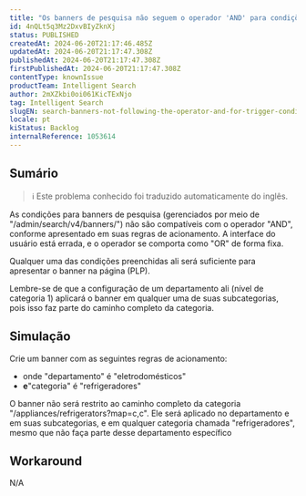 ```yaml
---
title: "Os banners de pesquisa não seguem o operador 'AND' para condições de acionamento"
id: 4nQLt5q3Mz2DxvBIyZknXj
status: PUBLISHED
createdAt: 2024-06-20T21:17:46.485Z
updatedAt: 2024-06-20T21:17:47.308Z
publishedAt: 2024-06-20T21:17:47.308Z
firstPublishedAt: 2024-06-20T21:17:47.308Z
contentType: knownIssue
productTeam: Intelligent Search
author: 2mXZkbi0oi061KicTExNjo
tag: Intelligent Search
slugEN: search-banners-not-following-the-operator-and-for-trigger-conditions
locale: pt
kiStatus: Backlog
internalReference: 1053614
---
```


## Sumário

>ℹ️ Este problema conhecido foi traduzido automaticamente do inglês.


As condições para banners de pesquisa (gerenciados por meio de "/admin/search/v4/banners/") não são compatíveis com o operador "AND", conforme apresentado em suas regras de acionamento. A interface do usuário está errada, e o operador se comporta como "OR" de forma fixa.

Qualquer uma das condições preenchidas ali será suficiente para apresentar o banner na página (PLP).

Lembre-se de que a configuração de um departamento ali (nível de categoria 1) aplicará o banner em qualquer uma de suas subcategorias, pois isso faz parte do caminho completo da categoria.

## Simulação


Crie um banner com as seguintes regras de acionamento:

- onde "departamento" é "eletrodomésticos"
- **e**"categoria" é "refrigeradores"

O banner não será restrito ao caminho completo da categoria "/appliances/refrigerators?map=c,c". Ele será aplicado no departamento e em suas subcategorias, e em qualquer categoria chamada "refrigeradores", mesmo que não faça parte desse departamento específico

## Workaround


N/A





